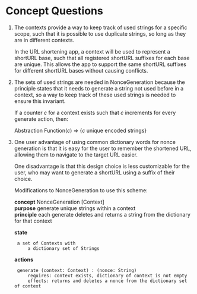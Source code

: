 # Concept Questions

1.  The contexts provide a way to keep track of used strings for a specific scope, such that it is possible to use duplicate strings, so long as they are in different contexts.

    In the URL shortening app, a context will be used to represent a shortURL base, such that all registered shortURL suffixes for each base are unique. This allows the app to support the same shortURL suffixes for different shortURL bases without causing conflicts.

2.  The sets of used strings are needed in NonceGeneration because the principle states that it needs to generate a string not used before in a context, so a way to keep track of these used strings is needed to ensure this invariant.

    If a counter _c_ for a context exists such that _c_ increments for every generate action, then:

    Abstraction Function(_c_) => {_c_ unique encoded strings}

3.  One user advantage of using common dictionary words for nonce generation is that it is easy for the user to remember the shortened URL, allowing them to navigate to the target URL easier.

    One disadvantage is that this design choice is less customizable for the user, who may want to generate a shortURL using a suffix of their choice.

    Modifications to NonceGeneration to use this scheme:

    **concept** NonceGeneration [Context]\
    **purpose** generate unique strings within a context\
    **principle** each generate deletes and returns a string from the dictionary for that context

    **state**

         a set of Contexts with
             a dictionary set of Strings

    **actions**

         generate (context: Context) : (nonce: String)
             requires: context exists, dictionary of context is not empty
             effects: returns and deletes a nonce from the dictionary set of context
